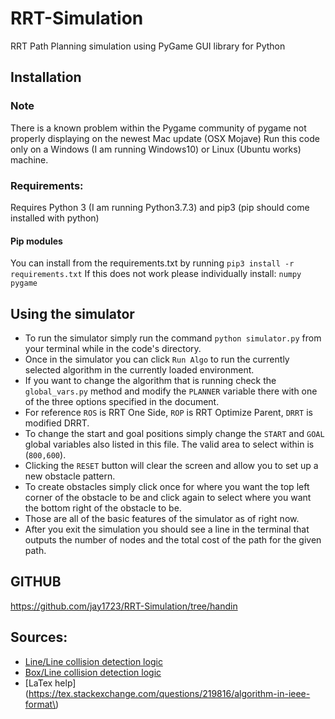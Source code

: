 # RRT-Simulation
RRT Path Planning simulation using PyGame GUI library for Python

## Installation

### Note
There is a known problem within the Pygame community of pygame not properly displaying on the newest Mac update (OSX Mojave)
Run this code only on a Windows (I am running Windows10) or Linux (Ubuntu works) machine. 

### Requirements:
Requires Python 3 (I am running Python3.7.3) and pip3 (pip should come installed with python)

#### Pip modules
You can install from the requirements.txt by running `pip3 install -r requirements.txt`
If this does not work please individually install:
`numpy`
`pygame`

## Using the simulator
* To run the simulator simply run the command `python simulator.py` from your terminal while in the code's directory. 
* Once in the simulator you can click `Run Algo` to run the currently selected algorithm in the currently loaded environment.
* If you want to change the algorithm that is running check the `global_vars.py` method and modify the `PLANNER` variable there with one of the three options specified in the document. 
* For reference `ROS` is RRT One Side, `ROP` is RRT Optimize Parent, `DRRT` is modified DRRT.
* To change the start and goal positions simply change the `START` and `GOAL` global variables also listed in this file. The valid area to select within is (`800,600`).
* Clicking the `RESET` button will clear the screen and allow you to set up a new obstacle pattern. 
* To create obstacles simply click once for where you want the top left corner of the obstacle to be and click again to select where you want the bottom right of the obstacle to be. 
* Those are all of the basic features of the simulator as of right now. 
* After you exit the simulation you should see a line in the terminal that outputs the number of nodes and the total cost of the path for the given path. 

## GITHUB
https://github.com/jay1723/RRT-Simulation/tree/handin

## Sources:
* [Line/Line collision detection logic](http://www.jeffreythompson.org/collision-detection/line-line.php)
* [Box/Line collision detection logic](http://www.jeffreythompson.org/collision-detection/line-rect.php)
* [LaTex help](https://tex.stackexchange.com/questions/219816/algorithm-in-ieee-format\)
